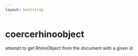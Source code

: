 ```yaml
---
layout: bootstrap
---
```


# coercerhinoobject

attempt to get RhinoObject from the document with a given id


